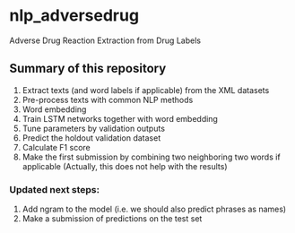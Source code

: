 # nlp_adversedrug
Adverse Drug Reaction Extraction from Drug Labels

## Summary of this repository
1. Extract texts (and word labels if applicable) from the XML datasets
2. Pre-process texts with common NLP methods
3. Word embedding
4. Train LSTM networks together with word embedding
5. Tune parameters by validation outputs
6. Predict the holdout validation dataset
7. Calculate F1 score
8. Make the first submission by combining two neighboring two words if applicable (Actually, this does not help with the results)

### Updated next steps:
1. Add ngram to the model (i.e. we should also predict phrases as names)
2. Make a submission of predictions on the test set

